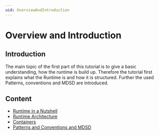 ```yaml
---
uid: OverviewAndIntroduction
---
```

Overview and Introduction
=========================

Introduction
--------
The main topic of the first part of this tutorial is to give a basic understanding,
how the runtime is build up.
Therefore the tutorial first explains what the Runtime is and how it is structured.
Further the used Patterns, conventions and MDSD are introduced.

Content
------- 
  * [Runtime in a Nutshell](xref:RuntimeInANutshell)
  * [Runtime Architecture](xref:RuntimeArchitecture)
  * [Containers](xref:Containers)
  * [Patterns and Conventions and MDSD](xref:PatternsAndConventionsAndMDSD)
